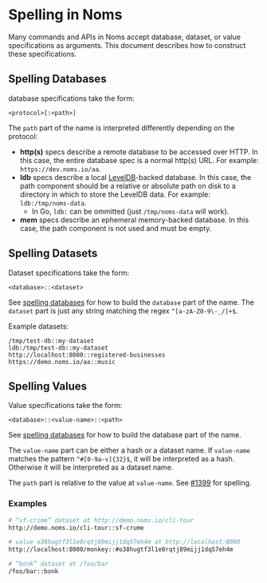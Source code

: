 # Spelling in Noms

Many commands and APIs in Noms accept database, dataset, or value specifications as arguments. This document describes how to construct these specifications.

## Spelling Databases

database specifications take the form:

```
<protocol>[:<path>]
```

The `path` part of the name is interpreted differently depending on the protocol:

- **http(s)** specs describe a remote database to be accessed over HTTP. In this case, the entire database spec is a normal http(s) URL. For example: `https://dev.noms.io/aa`.
- **ldb** specs describe a local [LevelDB](https://github.com/google/leveldb)-backed database. In this case, the path component should be a relative or absolute path on disk to a directory in which to store the LevelDB data. For example: `ldb:/tmp/noms-data`.
  - In Go, `ldb:` can be ommitted (just `/tmp/noms-data` will work).
- **mem** specs describe an ephemeral memory-backed database. In this case, the path component is not used and must be empty.

## Spelling Datasets

Dataset specifications take the form:

```
<database>::<dataset>
```

See [spelling databases](#spelling-databases) for how to build the `database` part of the name. The `dataset` part is just any string matching the regex `^[a-zA-Z0-9\-_/]+$`.

Example datasets:

```
/tmp/test-db::my-dataset
ldb:/tmp/test-db::my-dataset
http://localhost:8000::registered-businesses
https://demo.noms.io/aa::music
```

## Spelling Values

Value specifications take the form:

```
<database>::<value-name>::<path>
```

See [spelling databases](#spelling-databases) for how to build the database part of the name.

The `value-name` part can be either a hash or a dataset name. If  `value-name` matches the pattern `^#[0-9a-v]{32}$`, it will be interpreted as a hash. Otherwise it will be interpreted as a dataset name.

The `path` part is relative to the value at `value-name`. See [#1399](https://github.com/attic-labs/noms/issues/1399) for spelling.

### Examples

```sh
# “sf-crime” dataset at http://demo.noms.io/cli-tour
http://demo.noms.io/cli-tour::sf-crume

# value o38hugtf3l1e8rqtj89mijj1dq57eh4m at http://localhost:8000
http://localhost:8000/monkey::#o38hugtf3l1e8rqtj89mijj1dq57eh4m

# “bonk” dataset at /foo/bar
/foo/bar::bonk
```

